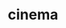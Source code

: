 ---
layout: smileys&emotion
title: cinema
emoji: cinema
permalink: 🎦.html
image: assets/img/3moji/cinema.png
---